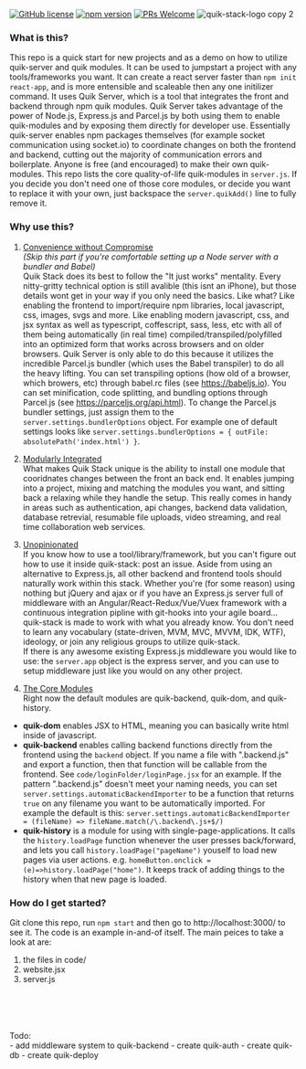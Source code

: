 [![GitHub license](https://img.shields.io/badge/license-MIT-blue.svg)](https://github.com/jeff-hykin/quik-stack/blob/master/LICENSE) 
[![npm version](https://img.shields.io/npm/v/react.svg?style=flat)](https://www.npmjs.com/package/quik-server) 
[![PRs Welcome](https://img.shields.io/badge/PRs-welcome-brightgreen.svg)](https://reactjs.org/docs/how-to-contribute.html#your-first-pull-request)
![quik-stack-logo copy 2](https://user-images.githubusercontent.com/17692058/49397262-a845af80-f700-11e8-8b78-cae546c236ba.PNG)

### What is this?
This repo is a quick start for new projects and as a demo on how to utilize quik-server and quik modules. It can be used to jumpstart a project with any tools/frameworks you want. It can create a react server faster than `npm init react-app`, and is more entensible and scaleable then any one initilizer command. It uses Quik Server, which is a tool that integrates the front and backend through npm quik modules. Quik Server takes advantage of the power of Node.js, Express.js and Parcel.js by both using them to enable quik-modules and by exposing them directly for developer use. Essentially quik-server enables npm packages themselves (for example socket communication using socket.io) to coordinate changes on both the frontend and backend, cutting out the majority of communication errors and boilerplate. Anyone is free (and encouraged) to make their own quik-modules. This repo lists the core quality-of-life quik-modules in `server.js`. If you decide you don't need one of those core modules, or decide you want to replace it with your own, just backspace the `server.quikAdd()` line to fully remove it.

### Why use this?
1. <u>Convenience without Compromise</u> <br><i>(Skip this part if you're comfortable setting up a Node server with a bundler and Babel)</i><br>
Quik Stack does its best to follow the "It just works" mentality. Every nitty-gritty technical option is still avalible (this isnt an iPhone), but those details wont get in your way if you only need the basics. Like what? Like enabling the frontend to import/require npm libraries, local javascript, css, images, svgs and more. Like enabling modern javascript, css, and jsx syntax as well as typescript, coffescript, sass, less, etc with all of them being automatically (in real time) compiled/transpiled/polyfilled into an optimized form that works across browsers and on older browsers. Quik Server is only able to do this because it utilizes the incredible Parcel.js bundler (which uses the Babel transpiler) to do all the heavy lifting. You can set transpiling options (how old of a browser, which browers, etc) through babel.rc files (see https://babeljs.io). You can set minification, code splitting, and bundling options through Parcel.js (see https://parceljs.org/api.html). To change the Parcel.js bundler settings, just assign them to the `server.settings.bundlerOptions` object. For example one of default settings looks like `server.settings.bundlerOptions = { outFile: absolutePath('index.html') }`.
2. <u>Modularly Integrated</u><br>
What makes Quik Stack unique is the ability to install one module that cooridnates changes between the front an back end. It enables jumping into a project, mixing and matching the modules you want, and sitting back a relaxing while they handle the setup. This really comes in handy in areas such as authentication, api changes, backend data validation, database retrevial, resumable file uploads, video streaming, and real time collaboration web services.
3. <u>Unopinionated</u><br>
If you know how to use a tool/library/framework, but you can't figure out how to use it inside quik-stack: post an issue. Aside from using an alternative to Express.js, all other backend and frontend tools should naturally work within this stack.
Whether you're (for some reason) using nothing but jQuery and ajax or if you have an Express.js server full of middleware with an Angular/React-Redux/Vue/Vuex framework with a continuous integration pipline with git-hooks into your agile board... quik-stack is made to work with what you already know. You don't need to learn any vocabulary (state-driven, MVM, MVC, MVVM, IDK, WTF), ideology, or join any religious groups to utilize quik-stack.<br>If there is any awesome existing Express.js middleware you would like to use: the `server.app` object is the express server, and you can use to setup middleware just like you would on any other project.

4. <u>The Core Modules</u><br>
Right now the default modules are quik-backend, quik-dom, and quik-history.
 - <b>quik-dom</b> enables JSX to HTML, meaning you can basically write html inside of javascript.<br>
 - <b>quik-backend</b> enables calling backend functions directly from the frontend using the `backend` object. If you name a file with ".backend.js" and export a function, then that function will be callable from the frontend. See `code/loginFolder/loginPage.jsx` for an example. If the pattern ".backend.js" doesn't meet your naming needs, you can set `server.settings.automaticBackendImporter` to be a function that returns `true` on any filename you want to be automatically imported. For example the default is this: `server.settings.automaticBackendImporter = (fileName) => fileName.match(/\.backend\.js+$/)`
- <b>quik-history</b> is a module for using with single-page-applications. It calls the `history.loadPage` function whenever the user presses back/forward, and lets you call `history.loadPage("pageName")` youself to load new pages via user actions. e.g. `homeButton.onclick = (e)=>history.loadPage("home")`. It keeps track of adding things to the history when that new page is loaded.

### How do I get started?
Git clone this repo, run `npm start` and then go to http://localhost:3000/ to see it. The code is an example in-and-of itself. The main peices to take a look at are:
1. the files in code/
2. website.jsx
3. server.js


<br>
<br>
<br>
<br>Todo:<br>
- add middleware system to quik-backend
- create quik-auth
- create quik-db
- create quik-deploy
